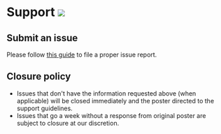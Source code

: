 # Support [![](https://isitmaintained.com/badge/resolution/portapps/intellij-idea-community-portable.svg)](https://isitmaintained.com/project/portapps/intellij-idea-community-portable)

## Submit an issue

Please follow [this guide](http://portapps.github.io/doc/reporting-issue/) to file a proper issue report.

## Closure policy

* Issues that don't have the information requested above (when applicable) will be closed immediately and the poster directed to the support guidelines.
* Issues that go a week without a response from original poster are subject to closure at our discretion.
